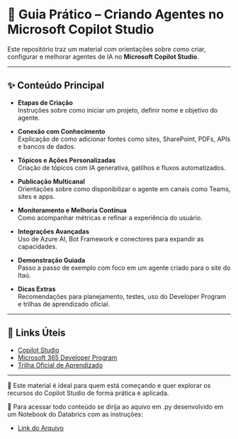 # 🤖 Guia Prático – Criando Agentes no Microsoft Copilot Studio

Este repositório traz um material com orientações sobre como criar, configurar e melhorar agentes de IA no **Microsoft Copilot Studio**.

---

## ✨ Conteúdo Principal

- **Etapas de Criação**  
  Instruções sobre como iniciar um projeto, definir nome e objetivo do agente.

- **Conexão com Conhecimento**  
  Explicação de como adicionar fontes como sites, SharePoint, PDFs, APIs e bancos de dados.

- **Tópicos e Ações Personalizadas**  
  Criação de tópicos com IA generativa, gatilhos e fluxos automatizados.

- **Publicação Multicanal**  
  Orientações sobre como disponibilizar o agente em canais como Teams, sites e apps.

- **Monitoramento e Melhoria Contínua**  
  Como acompanhar métricas e refinar a experiência do usuário.

- **Integrações Avançadas**  
  Uso de Azure AI, Bot Framework e conectores para expandir as capacidades.

- **Demonstração Guiada**  
  Passo a passo de exemplo com foco em um agente criado para o site do Itaú.

- **Dicas Extras**  
  Recomendações para planejamento, testes, uso do Developer Program e trilhas de aprendizado oficial.

---

## 🔗 Links Úteis

- [Copilot Studio](https://copilotstudio.microsoft.com/)  
- [Microsoft 365 Developer Program](https://developer.microsoft.com/en-us/microsoft-365/dev-program)  
- [Trilha Oficial de Aprendizado](https://learn.microsoft.com/pt-br/training/paths/work-power-virtual-agents/)

---

📌 Este material é ideal para quem está começando e quer explorar os recursos do Copilot Studio de forma prática e aplicada.

📌 Para acessar todo conteúdo se dirija ao aquivo em .py desenvolvido em um Notebook do Databrics com as instruções:
- [Link do Arquivo](https://github.com/patriciacidadesilva/Copilot_Studio/blob/main/Como%20Criar%20um%20Agente%20no%20Copilot%20Studio.py)
